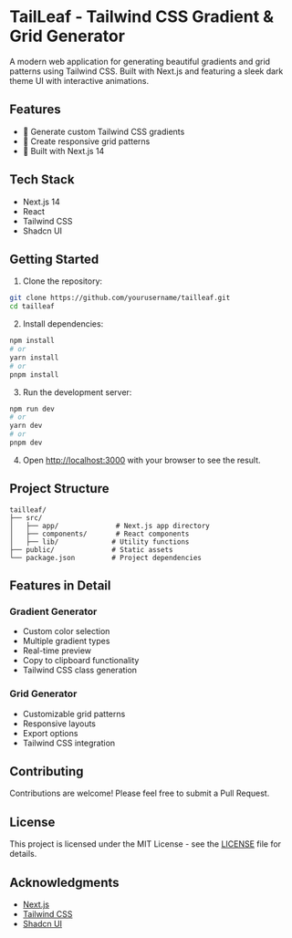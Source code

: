 # TailLeaf - Tailwind CSS Gradient & Grid Generator

A modern web application for generating beautiful gradients and grid patterns using Tailwind CSS. Built with Next.js and featuring a sleek dark theme UI with interactive animations.

## Features

- 🎨 Generate custom Tailwind CSS gradients
- 📏 Create responsive grid patterns 
- 🚀 Built with Next.js 14 

## Tech Stack

- Next.js 14
- React
- Tailwind CSS  
- Shadcn UI

## Getting Started

1. Clone the repository:

```bash
git clone https://github.com/yourusername/tailleaf.git
cd tailleaf
```

2. Install dependencies:

```bash
npm install
# or
yarn install
# or
pnpm install
```

3. Run the development server:

```bash
npm run dev
# or
yarn dev
# or
pnpm dev
```

4. Open [http://localhost:3000](http://localhost:3000) with your browser to see the result.

## Project Structure

```
tailleaf/
├── src/
│   ├── app/              # Next.js app directory
│   ├── components/       # React components
│   ├── lib/             # Utility functions
├── public/              # Static assets
└── package.json         # Project dependencies
```

## Features in Detail

### Gradient Generator

- Custom color selection
- Multiple gradient types
- Real-time preview
- Copy to clipboard functionality
- Tailwind CSS class generation

### Grid Generator

- Customizable grid patterns
- Responsive layouts
- Export options
- Tailwind CSS integration

## Contributing

Contributions are welcome! Please feel free to submit a Pull Request.

## License

This project is licensed under the MIT License - see the [LICENSE](LICENSE) file for details.

## Acknowledgments

- [Next.js](https://nextjs.org)
- [Tailwind CSS](https://tailwindcss.com) 
- [Shadcn UI](https://ui.shadcn.com)
